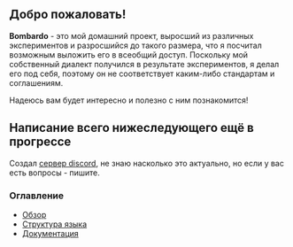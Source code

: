## Добро пожаловать!

__Bombardo__ - это мой домашний проект, выросший из различных экспериментов и разросшийся до такого размера, что я посчитал возможным выложить его в всеобщий доступ. Поскольку мой собственный диалект получился в результате экспериментов, я делал его под себя, поэтому он не соответствует каким-либо стандартам и соглашениям.

Надеюсь вам будет интересно и полезно с ним познакомится!


## Написание всего нижеследующего ещё в прогрессе

Создал [сервер discord](https://discord.gg/D8JzvRw), не знаю насколько это актуально, но если у вас есть вопросы - пишите.

### Оглавление

* [Обзор](Documentation/ABOUT.md)
* [Структура языка](Documentation/LANG.STRUCTURE.md)
* [Документация](Documentation/DOCUMENTATION.md)

